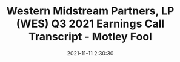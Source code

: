---
"title": "Western Midstream Partners, LP (WES) Q3 2021 Earnings Call Transcript - Motley Fool"
"date": "2021-11-11 2:30:30"
"feed_name": "GOOGLENEWSDRILLING"
"feed_website": "https://news.google.com/search?q=drilling%2Bincident&hl=en-US&gl=US&ceid=US:en"
"feed_rss": "https://news.google.com/rss/search?q=drilling%2Bincident&hl=en-US&gl=US&ceid=US:en"
"link": "https://www.fool.com/earnings/call-transcripts/2021/11/10/western-midstream-partners-lp-wes-q3-2021-earnings/"
"source": "{'href': 'https://www.fool.com', 'title': 'Motley Fool'}"
"file": "_posts/2021-1-1-a2aff6a2a3859ad2b7723fec3a6d113cadf933c6.md"
"accident": "0"
"drilling": "0"
"dead": "0"
"injured": "0"
"arrested": "0"
"place": "unknown place"
"where": "unknown site"
"causes": "unknown"
"place_uri": "unknown place"
---